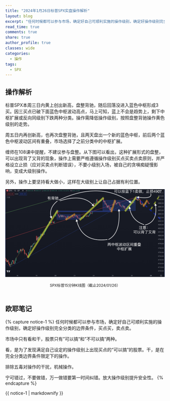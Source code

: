 ```yaml
---
title: "2024年1月26日标普SPX实盘操作解析"
layout: blog
excerpt: "任何时候都可以参与市场，确定好自己可顺利实施的操作级别，确定好操作级别完全分类的边界条件，买点买，卖点卖。。"
read_time: true
comments: true
share: true
author_profile: true
classes: wide
categories:
  - 操作
tags:
  - SPX
---
```


## 操作解析  　

标普SPX本周三日内黄上创出新高，盘整背驰，随后回落没进入蓝色中枢形成3买。因三买点已破下面蓝色中枢波动高点，马上可知，蓝上不会是趋势上，剩下中枢扩展或反向同级别下跌两种分类。操作需降低操作级别，按照盘整背驰操作黄色级别的走势。

周五日内再创新高，也再次盘整背驰，且两天盘出一个新的蓝色中枢，前后两个蓝色中枢波动区间有重叠，市场选择了之前分类中的中枢扩展。

缠师在108课中提醒，不建议参与盘整。从下图可以看出，这种扩展形式的盘整，可以出现背了又背的现象，操作上需要严格遵循操作级别买点买卖点卖原则，并严格设立止损（应对买卖点判断错误），不要小级别入场，被自己的贪嗔痴疑慢影响，变成大级别操作。

另外，操作上要坚持看大做小，这样在大级别上让自己占据有利位置。

![SPX标普20240126](/assets/images/2024/2024-01-26-SPX.png)
<small><center>SPX标普15分钟K线图（截止2024/01/26）</center></small>　 

## 欧耶笔记
{% capture notice-1 %}
任何时候都可以参与市场，确定好自己可顺利实施的操作级别，确定好操作级别完全分类的边界条件，买点买，卖点卖。

市场中只有看和干，股票只有”可以搞“和”不可以搞“两种。

看，是为了发现满足自己设定的操作级别上出现买点的“可以搞”的股票。干，是在完全分类边界条件限定下的操作。

排除五毒对操作的干扰，机械操作。

宁可错过，不要做错，万一做错要第一时间纠错。放大操作级别提升安全性。
{% endcapture %}

<div class="notice--info">{{ notice-1 | markdownify }}</div>



